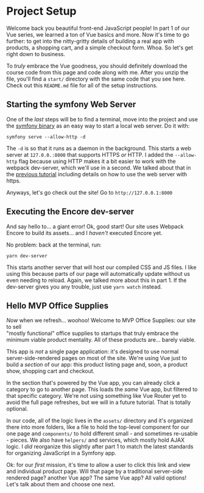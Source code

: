# Project Setup

Welcome back you beautiful front-end JavaScript people! In part 1 of our Vue
series, we learned a ton of Vue basics and more. Now it's time to go further: to
get into the nitty-gritty details of building a real app with products, a shopping
cart, and a simple checkout form. Whoa. So let's get right down to business.

To *truly* embrace the Vue goodness, you should definitely download the course code
from this page and code along with me. After you unzip the file, you'll find a
`start/` directory with the same code that you see here. Check out this `README.md`
file for all of the setup instructions.

## Starting the symfony Web Server

One of the *last* steps will be to find a terminal, move into the project and use
the [symfony binary](https://symfony.com/download) as an easy way to start a local
web server. Do it with:

```terminal
symfony serve --allow-http -d
```

The `-d` is so that it runs as a daemon in the background. This starts a web
server at `127.0.0.:8000` that supports HTTPS *or* HTTP. I added the `--allow-http`
flag because using HTTP makes it a bit easier to work with the webpack dev-server,
which we'll use in a second. We talked about that in the
[previous tutorial](https://symfonycasts.com/screencast/vue/dev-server) including
details on how to use the web server with https.

Anyways, let's go check out the site! Go to `http://127.0.0.1:8000`

## Executing the Encore dev-server

And say hello to... a giant error! Ok, good start! Our site uses Webpack Encore
to build its assets... and I *haven't* executed Encore yet.

No problem: back at the terminal, run:

```terminal
yarn dev-server
```

This starts another server that will host our compiled CSS and JS files. I like
using this because parts of our page will automatically update without us even
needing to reload. Again, we talked more about this in part 1. If the dev-server
gives you any trouble, just use `yarn watch` instead.

## Hello MVP Office Supplies

*Now* when we refresh... woohoo! Welcome to MVP Office Supplies: our site to sell\
"mostly functional" office supplies to startups that truly embrace the minimum
viable product mentality. All of these products are... barely viable.

This app is *not* a single page application: it's designed to use normal
server-side-rendered pages on most of the site. We're using Vue just to build a
*section* of our app: this product listing page and, soon, a product show, shopping
cart and checkout.

In the section that's powered by the Vue app, you can already click a category to
go to another page. This loads the *same* Vue app, but filtered to that specific
category. We're not using something like Vue Router yet to avoid the full page
refreshes, but we will in a future tutorial. That is totally optional.

In our code, all of the logic lives in the `assets/` directory and it's organized
there into more folders, like a file to hold the top-level component for our one
page and `components/` to hold different small - and sometimes re-usable - pieces.
We also have `helpers/` and services, which mostly hold AJAX logic. I *did*
reorganize this slightly after part 1 to match the latest standards for organizing
JavaScript in a Symfony app.

Ok: for our *first* mission, it's time to allow a user to click this link and view
and individual product page. Will that page by a traditional server-side rendered
page? another Vue app? The same Vue app? All valid options! Let's talk about them
and choose one next.
